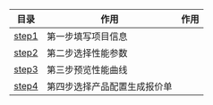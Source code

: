 <!--
 * @description : 
 * @author : zhangyijie
 * @date : 2023-09-26 14:13:35
 * @lastTime : 2023-09-26 14:15:10
 * @LastAuthor : Do not edit
 * @文件路径 : /pages/selectProduct/README.md
-->
| 目录 | 作用 | 作用 |
| --- | ---- | ---- |
| [step1](./step1.vue) | 第一步填写项目信息
| [step2](./step2.vue) | 第二步选择性能参数
| [step3](./step3.vue) | 第三步预览性能曲线
| [step4](./step4.vue) | 第四步选择产品配置生成报价单
